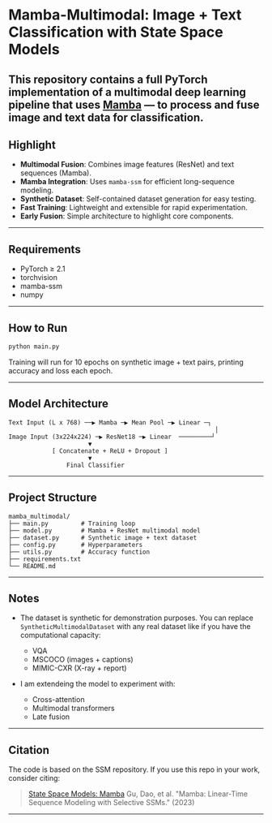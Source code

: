 
# Mamba-Multimodal: Image + Text Classification with State Space Models

This repository contains a full PyTorch implementation of a multimodal deep learning pipeline that uses [Mamba](https://github.com/state-spaces/mamba) —  to process and fuse image and text data for classification.
---

## Highlight

* **Multimodal Fusion**: Combines image features (ResNet) and text sequences (Mamba).
* **Mamba Integration**: Uses `mamba-ssm` for efficient long-sequence modeling.
* **Synthetic Dataset**: Self-contained dataset generation for easy testing.
* **Fast Training**: Lightweight and extensible for rapid experimentation.
* **Early Fusion**: Simple architecture to highlight core components.

---

## Requirements

* PyTorch ≥ 2.1
* torchvision
* mamba-ssm
* numpy

---

## How to Run

```bash
python main.py
```

Training will run for 10 epochs on synthetic image + text pairs, printing accuracy and loss each epoch.

---

## Model Architecture

```text
Text Input (L x 768) ──▶ Mamba ─▶ Mean Pool ─▶ Linear ─┐
                                                         │
Image Input (3x224x224) ─▶ ResNet18 ─▶ Linear  ─────────┘
                      ▼
            [ Concatenate + ReLU + Dropout ]
                      ▼
                Final Classifier
```

---

## Project Structure

```
mamba_multimodal/
├── main.py         # Training loop
├── model.py        # Mamba + ResNet multimodal model
├── dataset.py      # Synthetic image + text dataset
├── config.py       # Hyperparameters
├── utils.py        # Accuracy function
├── requirements.txt
└── README.md
```

---


## Notes

* The dataset is synthetic for demonstration purposes. You can replace `SyntheticMultimodalDataset` with any real dataset like if you have the computational capacity:

  * VQA
  * MSCOCO (images + captions)
  * MIMIC-CXR (X-ray + report)

* I am extendeing the model to experiment with:
  * Cross-attention
  * Multimodal transformers
  * Late fusion
---

## Citation

The code is based on the SSM repository. If you use this repo in your work, consider citing:

> [State Space Models: Mamba](https://github.com/state-spaces/mamba)
> Gu, Dao, et al. "Mamba: Linear-Time Sequence Modeling with Selective SSMs." (2023)

---
